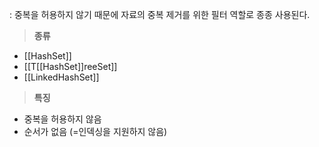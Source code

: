 : 중복을 허용하지 않기 때문에 자료의 중복 제거를 위한 필터 역할로 종종 사용된다. 


>**종류**

* [[HashSet]]
* [[T[[HashSet]]reeSet]]
* [[LinkedHashSet]]



>**특징**

* 중복을 허용하지 않음
* 순서가 없음 (=인덱싱을 지원하지 않음)
